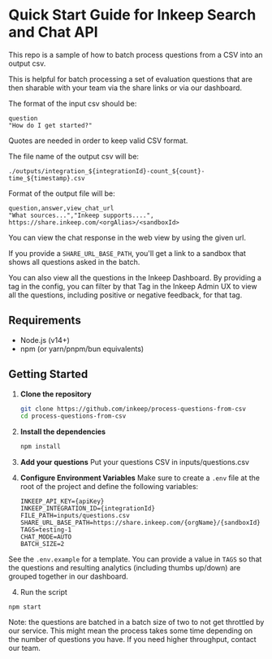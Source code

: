 # Quick Start Guide for Inkeep Search and Chat API

This repo is a sample of how to batch process questions from a CSV into an output csv.

This is helpful for batch processing a set of evaluation questions that are then sharable with your team via the share links or via our dashboard.

The format of the input csv should be:

```
question
"How do I get started?"
```

Quotes are needed in order to keep valid CSV format.

The file name of the output csv will be:

`./outputs/integration_${integrationId}-count_${count}-time_${timestamp}.csv`

Format of the output file will be:

```
question,answer,view_chat_url
"What sources...","Inkeep supports....", https://share.inkeep.com/<orgAlias>/<sandboxId>
```

You can view the chat response in the web view by using the given url.

If you provide a `SHARE_URL_BASE_PATH`, you'll get a link to a sandbox that shows all questions asked in the batch.

You can also view all the questions in the Inkeep Dashboard. By providing a tag in the config, you can filter by that Tag in the Inkeep Admin UX to view all the questions, including positive or negative feedback, for that tag.

## Requirements

- Node.js (v14+)
- npm (or yarn/pnpm/bun equivalents)

## Getting Started

1. **Clone the repository**

   ```bash
   git clone https://github.com/inkeep/process-questions-from-csv
   cd process-questions-from-csv
   ```

2. **Install the dependencies**

   ```bash
   npm install
   ```

3. **Add your questions**
   Put your questions CSV in inputs/questions.csv

4. **Configure Environment Variables**
   Make sure to create a `.env` file at the root of the project and define the following variables:

   ```env
   INKEEP_API_KEY={apiKey}
   INKEEP_INTEGRATION_ID={integrationId}
   FILE_PATH=inputs/questions.csv
   SHARE_URL_BASE_PATH=https://share.inkeep.com/{orgName}/{sandboxId}
   TAGS=testing-1
   CHAT_MODE=AUTO
   BATCH_SIZE=2
   ```

See the `.env.example` for a template. You can provide a value in `TAGS` so that the questions and resulting analytics (including thumbs up/down) are grouped together in our dashboard.

4. Run the script

```
npm start
```

Note: the questions are batched in a batch size of two to not get throttled by our service. This might mean the process takes some time depending on the number of questions you have. If you need higher throughput, contact our team.